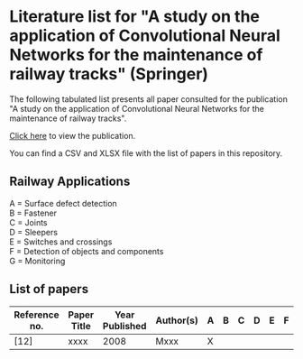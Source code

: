 [PAPER]: https://link.springer.com/article/10.1007/s44163-024-00127-2
# Literature list for "A study on the application of Convolutional Neural Networks for the maintenance of railway tracks" (Springer)
The following tabulated list presents all paper consulted for the publication "A study on the application of Convolutional Neural Networks for the maintenance of railway tracks".

[Click here][PAPER] to view the publication.

You can find a CSV and XLSX file with the list of papers in this repository.

## Railway Applications
A = Surface defect detection  
B = Fastener  
C = Joints  
D = Sleepers  
E = Switches and crossings  
F = Detection of objects and components  
G = Monitoring  

## List of papers
|Reference no.|Paper Title|Year Published|Author(s)|A|B|C|D|E|F|G|
|-------------|-----------|--------------|---------|-|-|-|-|-|-|-|
|[12]|xxxx|2008|Mxxx|X|||||||

